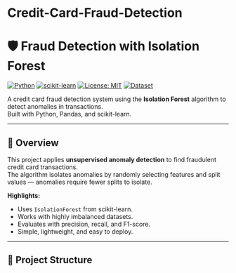 # Credit-Card-Fraud-Detection
# 🛡️ Fraud Detection with Isolation Forest

[![Python](https://img.shields.io/badge/Python-3.8%2B-blue.svg)](https://www.python.org/)
[![scikit-learn](https://img.shields.io/badge/scikit--learn-1.0%2B-orange)](https://scikit-learn.org/stable/)
[![License: MIT](https://img.shields.io/badge/License-MIT-green.svg)](LICENSE)
[![Dataset](https://img.shields.io/badge/Dataset-Kaggle-blue.svg)](https://www.kaggle.com/datasets/mlg-ulb/creditcardfraud)

A credit card fraud detection system using the **Isolation Forest** algorithm to detect anomalies in transactions.  
Built with Python, Pandas, and scikit-learn.

---

## 📌 Overview
This project applies **unsupervised anomaly detection** to find fraudulent credit card transactions.  
The algorithm isolates anomalies by randomly selecting features and split values — anomalies require fewer splits to isolate.

**Highlights:**
- Uses `IsolationForest` from scikit-learn.
- Works with highly imbalanced datasets.
- Evaluates with precision, recall, and F1-score.
- Simple, lightweight, and easy to deploy.

---

## 📂 Project Structure
